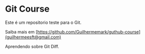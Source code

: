 # Git Course

Este é um repositorio teste para o Git.

Saiba mais em [https://github.com/Guilhermemark/guthub-course](guilhermeesft@gmail.com)

Aprendendo sobre Git Diff.
